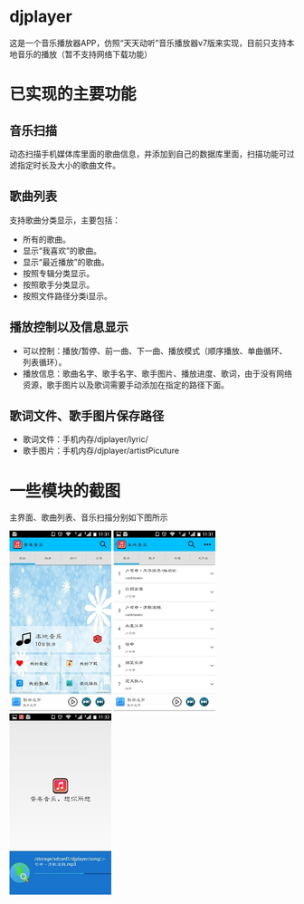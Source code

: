 # djplayer
这是一个音乐播放器APP，仿照“天天动听”音乐播放器v7版来实现，目前只支持本地音乐的播放（暂不支持网络下载功能）

# 已实现的主要功能
## 音乐扫描
动态扫描手机媒体库里面的歌曲信息，并添加到自己的数据库里面，扫描功能可过滤指定时长及大小的歌曲文件。 

## 歌曲列表
支持歌曲分类显示，主要包括：
- 所有的歌曲。
- 显示“我喜欢”的歌曲。
- 显示“最近播放”的歌曲。
- 按照专辑分类显示。
- 按照歌手分类显示。
- 按照文件路径分类i显示。

## 播放控制以及信息显示
- 可以控制：播放/暂停、前一曲、下一曲、播放模式（顺序播放、单曲循环、列表循环）。
- 播放信息：歌曲名字、歌手名字、歌手图片、播放进度、歌词，由于没有网络资源，歌手图片以及歌词需要手动添加在指定的路径下面。

## 歌词文件、歌手图片保存路径
- 歌词文件：手机内存/djplayer/lyric/
- 歌手图片：手机内存/djplayer/artistPicuture   

# 一些模块的截图
主界面、歌曲列表、音乐扫描分别如下图所示

![主界面](https://raw.githubusercontent.com/JaffarOu/djplayer/master/PictureInReadMe/main.jpg)
![歌曲列表](https://raw.githubusercontent.com/JaffarOu/djplayer/master/PictureInReadMe/songList.jpg)
![音乐扫描](https://raw.githubusercontent.com/JaffarOu/djplayer/master/PictureInReadMe/scanSong.jpg)
